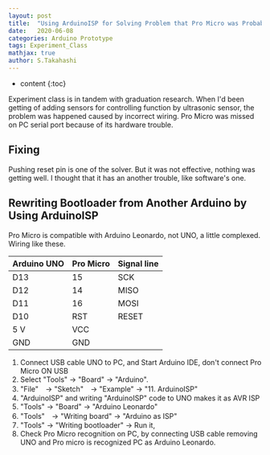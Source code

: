 ```yaml
---
layout: post
title:  "Using ArduinoISP for Solving Problem that Pro Micro was Probably Broken by High Voltage"
date:   2020-06-08
categories: Arduino Prototype
tags: Experiment_Class
mathjax: true
author: S.Takahashi
---
```


* content
{:toc}

Experiment class is in tandem with graduation research. When I'd been getting of adding sensors for controlling function by ultrasonic sensor, the problem was happened caused by incorrect wiring. Pro Micro was missed on PC serial port because of its hardware trouble.

## Fixing

Pushing reset pin is one of the solver. But it was not effective, nothing was getting well. I thought that it has an another trouble, like software's one.

## Rewriting Bootloader from Another Arduino by Using ArduinoISP

Pro Micro is compatible with Arduino Leonardo, not UNO, a little complexed. Wiring like these.





| Arduino UNO | Pro Micro | Signal line |
|-------------|-----------|-------------|
| D13         | 15        | SCK         |
| D12         | 14        | MISO        |
| D11         | 16        | MOSI        |
| D10         | RST       | RESET       |
| 5 V         | VCC       |             |
| GND         | GND       |             |

1. Connect USB cable UNO to PC, and Start Arduino IDE, don't connect Pro Micro ON USB
2. Select "Tools" → "Board" → "Arduino".
3. "File"　→ "Sketch"　→ "Example" → "11. ArduinoISP"
4. "ArduinoISP" and writing "ArduinoISP" code to UNO makes it as AVR  ISP
5. "Tools" → "Board" → "Arduino Leonardo"
6. "Tools"　→ "Writing board" → "Arduino as ISP"
7. "Tools" → "Writing bootloader" → Run it, 
8. Check Pro Micro recognition on PC, by connecting USB cable removing UNO and Pro micro is recognized PC as Arduino Leonardo.